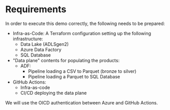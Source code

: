 # Requirements

In order to execute this demo correctly, the following needs to be prepared:

* Infra-as-Code: A Terraform configuration setting up the following infrastructure:
  * Data Lake (ADLSgen2)
  * Azure Data Factory
  * SQL Database
* "Data plane" contents for populating the products:
  * ADF: 
    * Pipeline loading a CSV to Parquet (bronze to silver)
    * Pipeline loading a Parquet to SQL Database
* GitHub Actions:
  * Infra-as-code
  * CI/CD deploying the data plane

We will use the OICD authentication between Azure and GitHub Actions.